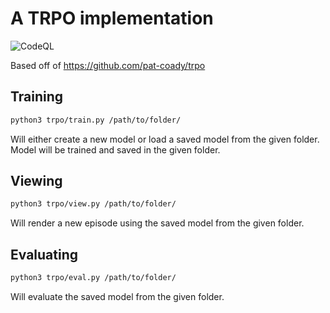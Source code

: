 # A TRPO implementation

![CodeQL](https://github.com/FTC-8856/trpo/workflows/CodeQL/badge.svg?branch=main)

Based off of <https://github.com/pat-coady/trpo>

## Training

```zsh
python3 trpo/train.py /path/to/folder/
```

Will either create a new model or load a saved model from the given folder. Model will be trained and saved in the given folder.

## Viewing

```zsh
python3 trpo/view.py /path/to/folder/
```

Will render a new episode using the saved model from the given folder.

## Evaluating

```zsh
python3 trpo/eval.py /path/to/folder/
```

Will evaluate the saved model from the given folder.

